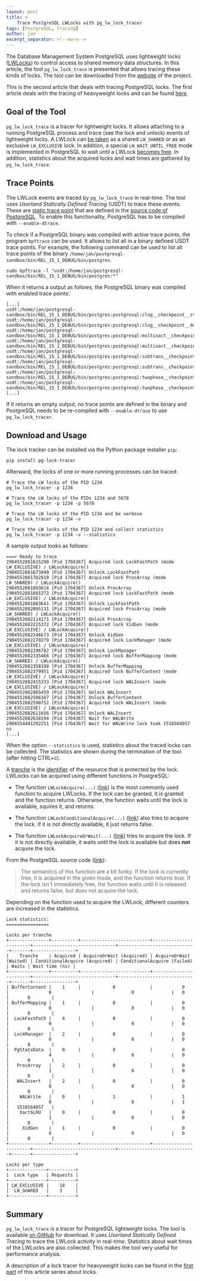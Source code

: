 ```yaml
---
layout: post
title: >
    Trace PostgreSQL LWLocks with pg_lw_lock_tracer
tags: [PostgreSQL, Tracing]
author: jan
excerpt_separator: <!--more-->
---
```


The Database Management System PostgreSQL uses lightweight locks ([LWLocks](https://github.com/postgres/postgres/blob/c8e1ba736b2b9e8c98d37a5b77c4ed31baf94147/src/backend/storage/lmgr/lwlock.c)) to control access to shared memory data structures. In this article, the tool `pg_lw_lock_trace` is presented that allows tracing these kinds of locks. The tool can be downloaded from the [website](https://github.com/jnidzwetzki/pg-lock-tracer) of the project.

This is the second article that deals with tracing PostgreSQL locks. The first article deals with the tracing of heavyweight locks and can be found [here](/2023/01/11/trace-postgresql-locks-with-pg-lock-tracer.html).

<!--more-->

## Goal of the Tool
`pg_lw_lock_trace` is a tracer for lightweight locks. It allows attaching to a running PostgreSQL process and trace (see the lock and unlock) events of lightweight locks. A LWLock can [be taken](https://github.com/postgres/postgres/blob/c9f7f926484d69e2806e35343af7e472fadfede7/src/include/storage/lwlock.h#L113) as a shared `LW_SHARED` or as an exclusive `LW_EXCLUSIVE` lock. In addition, a special `LW_WAIT_UNTIL_FREE` mode is implemented in PostgreSQL to wait until a LWLock [becomes free](https://github.com/postgres/postgres/blob/c8e1ba736b2b9e8c98d37a5b77c4ed31baf94147/src/backend/storage/lmgr/lwlock.c#L1593). In addition, statistics about the acquired locks and wait times are gathered by `pg_lw_lock_trace`.

## Trace Points

The LWLock events are traced by `pg_lw_lock_trace` in real-time. The tool uses _Userland Statically Defined Tracing_ (USDT) to trace these events. These are [static trace point](https://www.postgresql.org/docs/current/dynamic-trace.html) that are defined in the [source code of PostgreSQL](https://github.com/postgres/postgres/blob/c8e1ba736b2b9e8c98d37a5b77c4ed31baf94147/src/backend/storage/lmgr/lwlock.c#L1685). To enable this functionality, PostgreSQL has to be compiled with `--enable-dtrace`.

To check if a PostgreSQL binary was compiled with active trace points, the program `bpftrace` can be used. It allows to list all in a binary defined USDT trace points. For example, the following command can be used to list all trace points of the binary `/home/jan/postgresql-sandbox/bin/REL_15_1_DEBUG/bin/postgres`.

```
sudo bpftrace -l "usdt:/home/jan/postgresql-sandbox/bin/REL_15_1_DEBUG/bin/postgres:*"
```

When it returns a output as follows, the PostgreSQL binary was compiled with enabled trace points:

```
[...]
usdt:/home/jan/postgresql-sandbox/bin/REL_15_1_DEBUG/bin/postgres:postgresql:clog__checkpoint__start
usdt:/home/jan/postgresql-sandbox/bin/REL_15_1_DEBUG/bin/postgres:postgresql:clog__checkpoint__done
usdt:/home/jan/postgresql-sandbox/bin/REL_15_1_DEBUG/bin/postgres:postgresql:multixact__checkpoint__start
usdt:/home/jan/postgresql-sandbox/bin/REL_15_1_DEBUG/bin/postgres:postgresql:multixact__checkpoint__done
usdt:/home/jan/postgresql-sandbox/bin/REL_15_1_DEBUG/bin/postgres:postgresql:subtrans__checkpoint__start
usdt:/home/jan/postgresql-sandbox/bin/REL_15_1_DEBUG/bin/postgres:postgresql:subtrans__checkpoint__done
usdt:/home/jan/postgresql-sandbox/bin/REL_15_1_DEBUG/bin/postgres:postgresql:twophase__checkpoint__start
usdt:/home/jan/postgresql-sandbox/bin/REL_15_1_DEBUG/bin/postgres:postgresql:twophase__checkpoint__done
[...]
```

If it returns an empty output, no trace points are defined in the binary and PostgreSQL needs to be re-compiled with `--enable-dtrace` to use `pg_lw_lock_tracer`.

## Download and Usage

The lock tracker can be installed via the Python package installer `pip`:

```shell
pip install pg-lock-tracer
```

Afterward, the locks of one or more running processes can be traced:

```
# Trace the LW locks of the PID 1234
pg_lw_lock_tracer -p 1234

# Trace the LW locks of the PIDs 1234 and 5678
pg_lw_lock_tracer -p 1234 -p 5678

# Trace the LW locks of the PID 1234 and be verbose
pg_lw_lock_tracer -p 1234 -v

# Trace the LW locks of the PID 1234 and collect statistics
pg_lw_lock_tracer -p 1234 -v --statistics
```

A sample output looks as follows:

```
===> Ready to trace
2904552881615298 [Pid 1704367] Acquired lock LockFastPath (mode LW_EXCLUSIVE) / LWLockAcquire()
2904552881673849 [Pid 1704367] Unlock LockFastPath
2904552881782910 [Pid 1704367] Acquired lock ProcArray (mode LW_SHARED) / LWLockAcquire()
2904552881803614 [Pid 1704367] Unlock ProcArray
2904552881865272 [Pid 1704367] Acquired lock LockFastPath (mode LW_EXCLUSIVE) / LWLockAcquire()
2904552881883641 [Pid 1704367] Unlock LockFastPath
2904552882095131 [Pid 1704367] Acquired lock ProcArray (mode LW_SHARED) / LWLockAcquire()
2904552882114171 [Pid 1704367] Unlock ProcArray
2904552882225372 [Pid 1704367] Acquired lock XidGen (mode LW_EXCLUSIVE) / LWLockAcquire()
2904552882246673 [Pid 1704367] Unlock XidGen
2904552882270279 [Pid 1704367] Acquired lock LockManager (mode LW_EXCLUSIVE) / LWLockAcquire()
2904552882296782 [Pid 1704367] Unlock LockManager
2904552882335466 [Pid 1704367] Acquired lock BufferMapping (mode LW_SHARED) / LWLockAcquire()
2904552882358198 [Pid 1704367] Unlock BufferMapping
2904552882379951 [Pid 1704367] Acquired lock BufferContent (mode LW_EXCLUSIVE) / LWLockAcquire()
2904552882415333 [Pid 1704367] Acquired lock WALInsert (mode LW_EXCLUSIVE) / LWLockAcquire()
2904552882485459 [Pid 1704367] Unlock WALInsert
2904552882506167 [Pid 1704367] Unlock BufferContent
2904552882590752 [Pid 1704367] Acquired lock WALInsert (mode LW_EXCLUSIVE) / LWLockAcquire()
2904552882611656 [Pid 1704367] Unlock WALInsert
2904552882638194 [Pid 1704367] Wait for WALWrite
2904554401202251 [Pid 1704367] Wait for WALWrite lock took 1518564057 ns
[...]
```

When the option `--statistics` is used, statistics about the traced locks can be collected. The statistics are shown during the termination of the tool (after hitting CTRL+c). 

A [tranche](https://github.com/postgres/postgres/blob/c8e1ba736b2b9e8c98d37a5b77c4ed31baf94147/src/backend/storage/lmgr/lwlock.c#L115) is the [identifier](https://github.com/postgres/postgres/blob/c8e1ba736b2b9e8c98d37a5b77c4ed31baf94147/src/backend/storage/lmgr/lwlock.c#L762) of the resource that is protected by the lock. LWLocks can be acquired using different functions in PostgreSQL:

* The function `LWLockAcquire(...)` ([link](https://github.com/postgres/postgres/blob/c8e1ba736b2b9e8c98d37a5b77c4ed31baf94147/src/backend/storage/lmgr/lwlock.c#L1191)) is the most commonly used function to acquire LWLocks. If the lock can be granted, it is granted and the function returns. Otherwise, the function waits until the lock is available, squires it, and returns.

* The function `LWLockConditionalAcquire(...)` ([link](https://github.com/postgres/postgres/blob/c8e1ba736b2b9e8c98d37a5b77c4ed31baf94147/src/backend/storage/lmgr/lwlock.c#L1362)) also tries to acquire the lock. If it is not directly available, it just returns false.

* The function `LWLockAcquireOrWait(...)` ([link](https://github.com/postgres/postgres/blob/c8e1ba736b2b9e8c98d37a5b77c4ed31baf94147/src/backend/storage/lmgr/lwlock.c#L1419)) tries to acquire the lock. If it is not directly available, it waits until the lock is available but does __not__ acquire the lock.

From the PostgreSQL source code ([link](https://github.com/postgres/postgres/blob/c8e1ba736b2b9e8c98d37a5b77c4ed31baf94147/src/backend/storage/lmgr/lwlock.c#L1419)):
> The semantics of this function are a bit funky.  If the lock is currently free, it is acquired in the given mode, and the function returns true.  If the lock isn't immediately free, the function waits until it is released and returns false, but does not acquire the lock.

Depending on the function used to acquire the LWLock, different counters are increased in the statistics.

```
Lock statistics:
================

Locks per tranche
+---------------+----------+--------------------------+------------------------+-------------------------------+-----------------------------+-------+----------------+
|    Tranche    | Acquired | AcquireOrWait (Acquired) | AcquireOrWait (Waited) | ConditionalAcquire (Acquired) | ConditionalAcquire (Failed) | Waits | Wait time (ns) |
+---------------+----------+--------------------------+------------------------+-------------------------------+-----------------------------+-------+----------------+
| BufferContent |    1     |            0             |           0            |               0               |              0              |   0   |       0        |
| BufferMapping |    1     |            0             |           0            |               0               |              0              |   0   |       0        |
|  LockFastPath |    4     |            0             |           0            |               0               |              0              |   0   |       0        |
|  LockManager  |    2     |            0             |           0            |               0               |              0              |   0   |       0        |
|  PgStatsData  |    0     |            0             |           0            |               4               |              0              |   0   |       0        |
|   ProcArray   |    2     |            0             |           0            |               1               |              0              |   0   |       0        |
|   WALInsert   |    2     |            0             |           0            |               0               |              0              |   0   |       0        |
|    WALWrite   |    0     |            1             |           1            |               0               |              0              |   1   |   1518564057   |
|    XactSLRU   |    0     |            0             |           0            |               1               |              0              |   0   |       0        |
|     XidGen    |    1     |            0             |           0            |               0               |              0              |   0   |       0        |
+---------------+----------+--------------------------+------------------------+-------------------------------+-----------------------------+-------+----------------+

Locks per type
+--------------+----------+
|  Lock type   | Requests |
+--------------+----------+
| LW_EXCLUSIVE |    18    |
|  LW_SHARED   |    3     |
+--------------+----------+
```

## Summary
`pg_lw_lock_trace` is a tracer for PostgreSQL lightweight locks. The tool is available [on GitHub](https://github.com/jnidzwetzki/pg-lock-tracer/) for download. It uses _Userland Statically Defined Tracing_ to trace the LWLock activity in real-time. Statistics about wait times of the LWLocks are also collected. This makes the tool very useful for performance analysis.

A description of a lock tracer for heavyweight locks can be found in the [first part](/2023/01/11/trace-postgresql-locks-with-pg-lock-tracer.html) of this article series about locks.